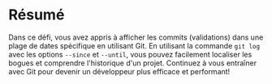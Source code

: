 # Résumé

Dans ce défi, vous avez appris à afficher les commits (validations) dans une plage de dates spécifique en utilisant Git. En utilisant la commande `git log` avec les options `--since` et `--until`, vous pouvez facilement localiser les bogues et comprendre l'historique d'un projet. Continuez à vous entraîner avec Git pour devenir un développeur plus efficace et performant!
